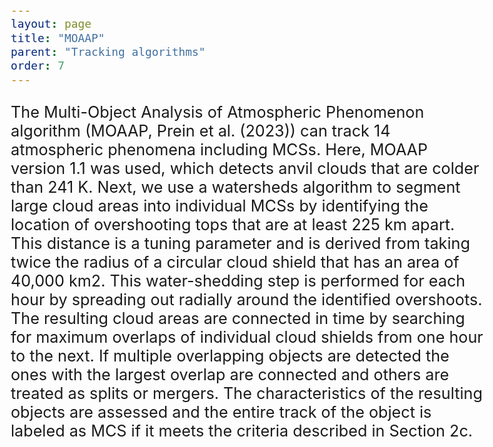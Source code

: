 ```yaml
---
layout: page
title: "MOAAP"
parent: "Tracking algorithms"
order: 7 
---
```


<style>
  /* Increase font size for this page only */
  body {
    font-size: 21px; /* Adjust this value as needed */
  }

  /* Optionally, target specific elements */
  h1 {
    font-size: 2.5em;
  }

  p {
    font-size: 1.2em;
  }
</style>


The Multi-Object Analysis of Atmospheric Phenomenon algorithm (MOAAP, Prein et al. (2023)) can track 14 atmospheric phenomena including MCSs. Here, MOAAP version 1.1 was used, which detects anvil clouds that are colder than 241 K. Next, we use a watersheds algorithm to segment large cloud areas into individual MCSs by identifying the location of overshooting tops that are at least 225 km apart. This distance is a tuning parameter and is derived from taking twice the radius of a circular cloud shield that has an area of 40,000 km2. This water-shedding step is performed for each hour by spreading out radially around the identified overshoots. The resulting cloud areas are connected in time by searching for maximum overlaps of individual cloud shields from one hour to the next. If multiple overlapping objects are detected the ones with the largest overlap are connected and others are treated as splits or mergers. The characteristics of the resulting objects are assessed and the entire track of the object is labeled as MCS if it meets the criteria described in Section 2c.